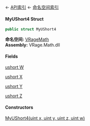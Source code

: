 ← [API索引](Api-Index) ← [命名空间索引](Namespace-Index)

#### MyUShort4 Struct

```csharp
public struct MyUShort4
```

**命名空间:** [VRageMath](VRageMath)  
**Assembly:** VRage.Math.dll

#### Fields

[ushort W](VRageMath.MyUShort4.W)

> 

[ushort X](VRageMath.MyUShort4.X)

> 

[ushort Y](VRageMath.MyUShort4.Y)

> 

[ushort Z](VRageMath.MyUShort4.Z)

> 

#### Constructors

[MyUShort4(uint x, uint y, uint z, uint w)](VRageMath.MyUShort4..ctor)

> 

